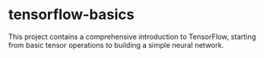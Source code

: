 # tensorflow-basics
This project contains a comprehensive introduction to TensorFlow, starting from basic tensor operations to building a simple neural network.
